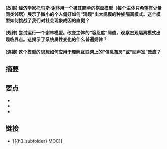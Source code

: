 #### [故事] 经济学家托马斯·谢林用一个极其简单的棋盘模型（每个主体只希望有少量同类邻居）展示了微小的个人偏好如何“涌现”出大规模的种族隔离模式。这个模型如何挑战了我们对社会现象成因的直觉？


#### [规律] 尝试运行一个谢林模型。改变主体的“容忍度”阈值，观察宏观隔离模式出现临界点。这揭示了系统属性变化的什么普遍规律？


#### [连接] 这个模型的思想如何应用于理解互联网上的“信息茧房”或“回声室”效应？


## 摘要


## 要点

- 
- 
- 

## 链接

- [[{h3_subfolder} MOC]]
